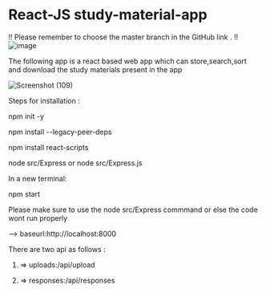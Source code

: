 # React-JS study-material-app
!! Please remember to choose the master branch in the GitHub link . !!
![image](https://github.com/its-samarth/study-material-app/assets/72015046/af963c80-e5cd-4ae8-b23b-44b2c9aaec40)



The following app is a react based web app which can store,search,sort and download the study materials present in the app


![Screenshot (109)](https://github.com/its-samarth/study-material-app/assets/72015046/68608f72-c66f-4191-8788-be7d99f979ae)





Steps for installation :



npm init -y



npm install --legacy-peer-deps


npm install react-scripts

node src/Express or node src/Express.js

In a new terminal:


npm start

Please make sure to use the node src/Express commmand or else the code wont run properly 

--> baseurl:http://localhost:8000

There are two api as follows :





1) => uploads:/api/upload


2) => responses:/api/responses

